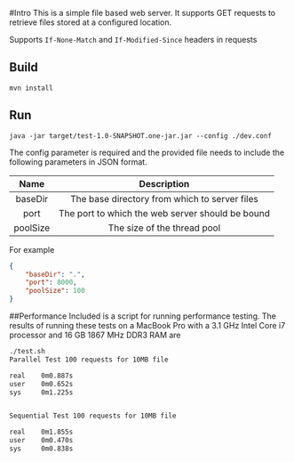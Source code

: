 #Intro
This is a simple file based web server. It supports GET requests to retrieve files stored at a configured location.

Supports `If-None-Match` and `If-Modified-Since` headers in requests
## Build
```
mvn install
```

## Run
```
java -jar target/test-1.0-SNAPSHOT.one-jar.jar --config ./dev.conf
```
The config parameter is required and the provided file needs to include the following parameters in JSON format.

|   Name   |                    Description                   |
|:--------:|:------------------------------------------------:|
| baseDir  | The base directory from which to server files    |
| port     | The port to which the web server should be bound |
| poolSize | The size of the thread pool                      |

For example
```JSON
{
    "baseDir": ".",
    "port": 8000,
    "poolSize": 100
}
```

##Performance
Included is a script for running performance testing. The results of running these tests on a MacBook Pro with a 3.1 GHz Intel Core i7 processor and 16 GB 1867 MHz DDR3 RAM are
```Bash
./test.sh
Parallel Test 100 requests for 10MB file

real	0m0.887s
user	0m0.652s
sys	    0m1.225s


Sequential Test 100 requests for 10MB file

real	0m1.855s
user	0m0.470s
sys	    0m0.838s
```
